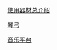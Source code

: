  [使用器材总介绍](https://stagegear.jp/20240113ayasa/2)
 
[琴弓](https://shop.kurosawagakki.com/items/2857568)

[音乐平台](https://www.tunecore.co.jp/artists?id=157536)

